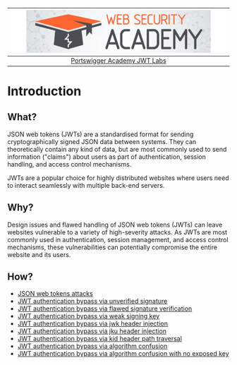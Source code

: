 | [![Portswigger Academy JWT Labs](../../_static/images/pal.png)](https://portswigger.net/web-security/all-labs#jwt) |
|:--:|
| [Portswigger Academy JWT Labs](https://portswigger.net/web-security/all-labs#jwt) |

# Introduction

## What?

JSON web tokens (JWTs) are a standardised format for sending cryptographically signed JSON data between systems. They can theoretically contain any kind of data, but are most commonly used to send information ("claims") about users as part of authentication, session handling, and access control mechanisms.

JWTs are a popular choice for highly distributed websites where users need to interact seamlessly with multiple back-end servers. 

## Why?

Design issues and flawed handling of JSON web tokens (JWTs) can leave websites vulnerable to a variety of high-severity attacks. As JWTs are most commonly used in authentication, session management, and access control mechanisms, these vulnerabilities can potentially compromise the entire website and its users. 

## How?

* [JSON web tokens attacks](../techniques/jwt.md)
* [JWT authentication bypass via unverified signature](1.md)
* [JWT authentication bypass via flawed signature verification](2.md)
* [JWT authentication bypass via weak signing key](3.md)
* [JWT authentication bypass via jwk header injection](4.md)
* [JWT authentication bypass via jku header injection](5.md)
* [JWT authentication bypass via kid header path traversal](6.md)
* [JWT authentication bypass via algorithm confusion](7.md)
* [JWT authentication bypass via algorithm confusion with no exposed key](8.md)
